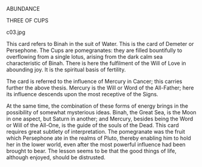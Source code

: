 ABUNDANCE

THREE OF CUPS

c03.jpg

This card refers to Binah in the suit of Water. This is the card of
Demeter or Persephone. The Cups are pomegranates: they are filled
bountifully to overflowing from a single lotus, arising from the dark
calm sea characteristic of Binah. There is here the fulfilment of the
Will of Love in abounding joy. It is the spiritual basis of fertility.

The card is referred to the influence of Mercury in Cancer; this carries
further the above thesis. Mercury is the Will or Word of the All-Father;
here its influence descends upon the most receptive of the Signs.

At the same time, the combination of these forms of energy brings in the
possibility of somewhat mysterious ideas. Binah, the Great Sea, is the
Moon in one aspect, but Saturn in another; and Mercury, besides being the
Word or Will of the All-One, is the guide of the souls of the Dead.
This card requires great subtlety of interpretation.
The pomegranate was the fruit which Persephone ate in the realms of Pluto,
thereby enabling him to hold her in the lower world, even after the most
powerful influence had been brought to bear. The lesson seems to be that
the good things of life, although enjoyed, should be distrusted.
